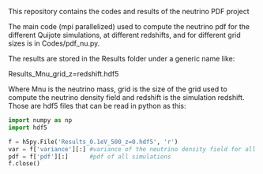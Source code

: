 This repository contains the codes and results of the neutrino PDF project

The main code (mpi parallelized) used to compute the neutrino pdf for the different Quijote simulations, at different redshifts, and for different grid sizes is in Codes/pdf_nu.py.

The results are stored in the Results folder under a generic name like:

Results_Mnu_grid_z=redshift.hdf5

Where Mnu is the neutrino mass, grid is the size of the grid used to compute the neutrino density field and redshift is the simulation redshift. Those are hdf5 files that can be read in python as this:

```python
import numpy as np
import hdf5

f = h5py.File('Results_0.1eV_500_z=0.hdf5', 'r')
var = f['variance'][:] #variance of the neutrino density field for all simulations
pdf = f['pdf'][:]      #pdf of all simulations
f.close()
```